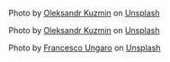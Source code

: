 Photo by <a href="https://unsplash.com/@kriplok?utm_source=unsplash&utm_medium=referral&utm_content=creditCopyText">Oleksandr Kuzmin</a> on <a href="https://unsplash.com/t/animals?utm_source=unsplash&utm_medium=referral&utm_content=creditCopyText">Unsplash</a>
  
Photo by <a href="https://unsplash.com/@kriplok?utm_source=unsplash&utm_medium=referral&utm_content=creditCopyText">Oleksandr Kuzmin</a> on <a href="https://unsplash.com/t/animals?utm_source=unsplash&utm_medium=referral&utm_content=creditCopyText">Unsplash</a>

Photo by <a href="https://unsplash.com/@francesco_ungaro?utm_source=unsplash&utm_medium=referral&utm_content=creditCopyText">Francesco Ungaro</a> on <a href="https://unsplash.com/t/animals?utm_source=unsplash&utm_medium=referral&utm_content=creditCopyText">Unsplash</a>
  
